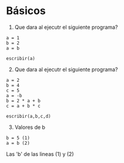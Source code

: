 
# Básicos
1. Que dara al ejecutr el siguiente programa?

```
a = 1
b = 2
a = b

escribir(a)

```

2. Que dara al ejecutr el siguiente programa?

```
a = 2
b = 4
c = 5
a = -b
b = 2 * a + b
c = a + b * c

escribir(a,b,c,d)

```

3. Valores de b

```
b = 5 (1)
a = b (2)
```

Las 'b' de las lineas (1) y (2) 